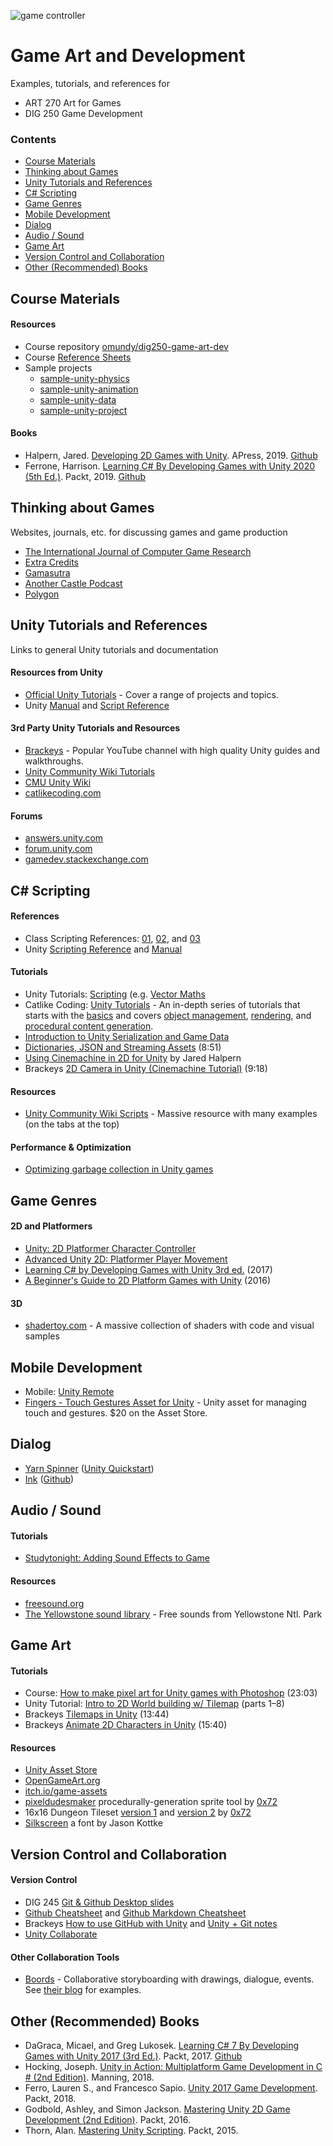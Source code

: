 
![game controller](reference-sheets/images/controller-xs.png)

<h1>Game Art and Development</h1>

Examples, tutorials, and references for

- ART 270 Art for Games
- DIG 250 Game Development



### Contents

<!-- TOC depthFrom:2 depthTo:2 withLinks:1 updateOnSave:1 orderedList:0 -->

- [Course Materials](#course-materials)
- [Thinking about Games](#thinking-about-games)
- [Unity Tutorials and References](#unity-tutorials-and-references)
- [C# Scripting](#c-scripting)
- [Game Genres](#game-genres)
- [Mobile Development](#mobile-development)
- [Dialog](#dialog)
- [Audio / Sound](#audio-sound)
- [Game Art](#game-art)
- [Version Control and Collaboration](#version-control-and-collaboration)
- [Other (Recommended) Books](#other-recommended-books)

<!-- /TOC -->





## Course Materials


#### Resources
- Course repository [omundy/dig250-game-art-dev](https://github.com/omundy/dig250-game-art-dev)
- Course [Reference Sheets](reference-sheets/)
- Sample projects
	- [sample-unity-physics](https://github.com/omundy/sample-unity-physics)
	- [sample-unity-animation](https://github.com/omundy/sample-unity-animation)
	- [sample-unity-data](https://github.com/omundy/sample-unity-data)
	- [sample-unity-project](https://github.com/omundy/sample-unity-project)


#### Books

- Halpern, Jared. [Developing 2D Games with Unity](). APress, 2019. [Github](https://github.com/Apress/Devel-2D-Games-Unity)
- Ferrone, Harrison. [Learning C# By Developing Games with Unity 2020 (5th Ed.)](https://www.packtpub.com/product/learning-c-by-developing-games-with-unity-2020-fifth-edition/9781800207806). Packt, 2019. [Github](https://github.com/PacktPublishing/Learning-C-8-by-Developing-Games-with-Unity-2020)






## Thinking about Games

Websites, journals, etc. for discussing games and game production

- [The International Journal of Computer Game Research](http://gamestudies.org/)
- [Extra Credits](https://www.youtube.com/playlist?list=PLB9B0CA00461BB187)
- [Gamasutra](http://www.gamasutra.com/)
- [Another Castle Podcast](http://gamedesignadvance.com/?page_id=1616)
- [Polygon](https://www.polygon.com/)






## Unity Tutorials and References

Links to general Unity tutorials and documentation

#### Resources from Unity
- [Official Unity Tutorials](https://learn.unity.com/) - Cover a range of projects and topics.
- Unity [Manual](https://docs.unity3d.com/Manual/) and [Script Reference](https://docs.unity3d.com/ScriptReference/index.html)

#### 3rd Party Unity Tutorials and Resources
- [Brackeys](https://www.youtube.com/brackeys/) - Popular YouTube channel with high quality Unity guides and walkthroughs.
- [Unity Community Wiki Tutorials](http://wiki.unity3d.com/index.php/Tutorials)
- [CMU Unity Wiki](https://wiki2.etc.cmu.edu/index.php/Unity_Main_Page)
- [catlikecoding.com](https://catlikecoding.com/)

#### Forums
- [answers.unity.com](https://answers.unity.com)
- [forum.unity.com](https://forum.unity.com/)
- [gamedev.stackexchange.com](https://gamedev.stackexchange.com/)










## C# Scripting

#### References
- Class Scripting References: [01](reference-sheets/Unity-Scripting-01.md), [02](reference-sheets/Unity-Scripting-02.md), and [03](reference-sheets/Unity-Scripting-03.md)
- Unity [Scripting Reference](https://docs.unity3d.com/ScriptReference/index.html) and [Manual](https://docs.unity3d.com/Manual/ScriptingSection.html)

#### Tutorials
- Unity Tutorials: [Scripting](https://unity3d.com/learn/tutorials/s/scripting) (e.g. [Vector Maths](https://unity3d.com/learn/tutorials/topics/scripting/vector-maths)
- Catlike Coding: [Unity Tutorials](https://catlikecoding.com/unity/tutorials/) - An in-depth series of tutorials that starts with the [basics](https://catlikecoding.com/unity/tutorials/basics/) and covers [object management](https://catlikecoding.com/unity/tutorials/object-management/), [rendering](https://catlikecoding.com/unity/tutorials/rendering/), and [procedural content generation](https://catlikecoding.com/unity/tutorials/).
- [Introduction to Unity Serialization and Game Data](https://www.gamasutra.com/blogs/VivekTank/20180731/323248/Introduction_to_Unity_Serialization_and_Game_Data.php)
- [Dictionaries, JSON and Streaming Assets](https://www.youtube.com/watch?v=kox9EuSQL48) (8:51)
- [Using Cinemachine in 2D for Unity](https://medium.com/@jaredehalpern/using-cinemachine-in-2d-for-unity-f35dd394326d) by Jared Halpern
- Brackeys [2D Camera in Unity (Cinemachine Tutorial)](https://www.youtube.com/watch?v=2jTY11Am0Ig) (9:18)

#### Resources
- [Unity Community Wiki Scripts](http://wiki.unity3d.com/index.php/Scripts/General) - Massive resource with many examples (on the tabs at the top)

#### Performance & Optimization
- [Optimizing garbage collection in Unity games](https://unity3d.com/learn/tutorials/topics/performance-optimization/optimizing-garbage-collection-unity-games)






## Game Genres

#### 2D and Platformers
- [Unity: 2D Platformer Character Controller](https://learn.unity.com/tutorial/live-session-2d-platformer-character-controller)
- [Advanced Unity 2D: Platformer Player Movement](https://www.lynda.com/Unity-tutorials/Advanced-Unity-2D-Platformer-Player-Movement/367449-2.html)
- [Learning C# by Developing Games with Unity 3rd ed.](https://www.amazon.com/Learning-Developing-Games-Unity-2017/dp/1788478924) (2017)
- [A Beginner's Guide to 2D Platform Games with Unity](https://www.amazon.com/Beginners-Guide-Platform-Games-Unity/dp/1520118171) (2016)

#### 3D
- [shadertoy.com](https://www.shadertoy.com/) - A massive collection of shaders with code and visual samples

## Mobile Development
- Mobile: [Unity Remote](https://docs.unity3d.com/Manual/UnityRemote5.html)
- [Fingers - Touch Gestures Asset for Unity](https://assetstore.unity.com/packages/tools/input-management/fingers-touch-gestures-for-unity-41076) - Unity asset for managing touch and gestures. $20 on the Asset Store.






## Dialog

- [Yarn Spinner](https://github.com/thesecretlab/YarnSpinner) ([Unity Quickstart](https://github.com/thesecretlab/YarnSpinner/blob/master/Documentation/YarnSpinner-Unity/YarnSpinner-with-Unity-QuickStart.md))
- [Ink](https://www.inklestudios.com/ink/) ([Github](https://github.com/inkle/ink-unity-integration))







## Audio / Sound

#### Tutorials
- [Studytonight: Adding Sound Effects to Game](https://www.studytonight.com/game-development-in-2D/audio-in-unity)

#### Resources
- [freesound.org](https://freesound.org/)
- [The Yellowstone sound library](https://www.nps.gov/yell/learn/photosmultimedia/soundlibrary.htm) - Free sounds from Yellowstone Ntl. Park




## Game Art

#### Tutorials
- Course: [How to make pixel art for Unity games with Photoshop](https://www.youtube.com/watch?v=EHtpluQHq8Q&ab_channel=OwenMundy) (23:03)
- Unity Tutorial: [Intro to 2D World building w/ Tilemap](https://unity3d.com/learn/tutorials/topics/2d-game-creation/intro-2d-world-building-w-tilemap?playlist=17093) (parts 1–8)
- Brackeys [Tilemaps in Unity](https://www.youtube.com/watch?v=ryISV_nH8qw) (13:44)
- Brackeys [Animate 2D Characters in Unity](https://www.youtube.com/watch?v=eXIuizGzY2A) (15:40)

#### Resources
- [Unity Asset Store](https://assetstore.unity.com)
- [OpenGameArt.org](OpenGameArt.org)
- [itch.io/game-assets](https://itch.io/game-assets)
- [pixeldudesmaker](https://0x72.itch.io/pixeldudesmaker) procedurally-generation sprite tool by [0x72](https://0x72.itch.io)
- 16x16 Dungeon Tileset [version 1](https://0x72.itch.io/16x16-dungeon-tileset) and [version 2](https://0x72.itch.io/dungeontileset-ii) by [0x72](https://0x72.itch.io)
- [Silkscreen](https://www.1001fonts.com/silkscreen-font.html) a font by Jason Kottke







## Version Control and Collaboration

#### Version Control
- DIG 245 [Git & Github Desktop slides](https://docs.google.com/presentation/d/1vtK6LoqwF4rQQZZy-ovuEgsYUwwMRXsqDVMOjAPSBt0/edit)
- [Github Cheatsheet](https://github.github.com/training-kit/downloads/github-git-cheat-sheet.pdf) and [Github Markdown Cheatsheet](https://guides.github.com/pdfs/markdown-cheatsheet-online.pdf)
- Brackeys [How to use GitHub with Unity](https://www.youtube.com/watch?v=qpXxcvS-g3g) and [Unity + Git notes](https://stackoverflow.com/questions/18225126/how-to-use-git-for-unity3d-source-control)
- [Unity Collaborate](https://unity3d.com/unity/features/collaborate)

#### Other Collaboration Tools
- [Boords](https://boords.com/) - Collaborative storyboarding with drawings, dialogue, events. See [their blog](https://boords.com/blog/) for examples.









## Other (Recommended) Books
- DaGraca, Micael, and Greg Lukosek. [Learning C# 7 By Developing Games with Unity 2017 (3rd Ed.)](https://www.packtpub.com/game-development/learning-c-7-developing-games-unity-2017-third-edition). Packt, 2017. [Github](https://github.com/PacktPublishing/Learning-C-7-By-Developing-Games-with-Unity-2017-Third-Edition)
- Hocking, Joseph. [Unity in Action: Multiplatform Game Development in C # (2nd Edition)](https://www.manning.com/books/unity-in-action-second-edition). Manning, 2018.
- Ferro, Lauren S., and Francesco Sapio. [Unity 2017 Game Development](https://www.packtpub.com/game-development/unity-2017-2d-game-development-projects). Packt, 2018.
- Godbold, Ashley, and Simon Jackson. [Mastering Unity 2D Game Development (2nd Edition)](https://www.oreilly.com/library/view/mastering-unity-2d/9781786463456/). Packt, 2016.
- Thorn, Alan. [Mastering Unity Scripting](https://www.amazon.com/dp/B00SYOBY2C/ref=dp-kindle-redirect?_encoding=UTF8&btkr=1). Packt, 2015.
